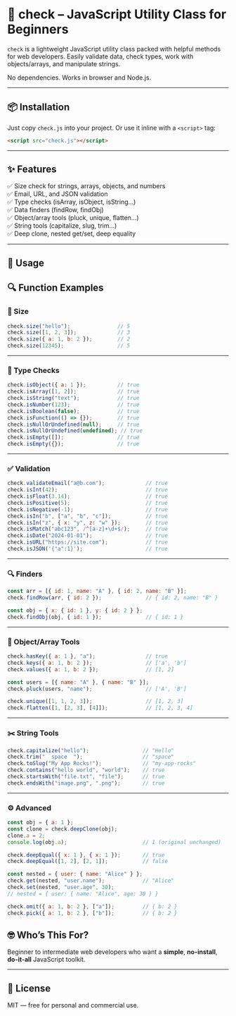 # 🧪 check – JavaScript Utility Class for Beginners

`check` is a lightweight JavaScript utility class packed with helpful methods for web developers. Easily validate data, check types, work with objects/arrays, and manipulate strings.

No dependencies. Works in browser and Node.js.

---

## 📦 Installation

Just copy `check.js` into your project. Or use it inline with a `<script>` tag:

```html
<script src="check.js"></script>
```

---

## ✨ Features

✅ Size check for strings, arrays, objects, and numbers  
✅ Email, URL, and JSON validation  
✅ Type checks (isArray, isObject, isString...)  
✅ Data finders (findRow, findObj)  
✅ Object/array tools (pluck, unique, flatten...)  
✅ String tools (capitalize, slug, trim...)  
✅ Deep clone, nested get/set, deep equality

---

## 📘 Usage

## 🔍 Function Examples

### 📏 Size
```js
check.size("hello");               // 5
check.size([1, 2, 3]);             // 3
check.size({ a: 1, b: 2 });        // 2
check.size(12345);                 // 5
```

---

### 🧠 Type Checks
```js
check.isObject({ a: 1 });          // true
check.isArray([1, 2]);             // true
check.isString("text");            // true
check.isNumber(123);               // true
check.isBoolean(false);            // true
check.isFunction(() => {});        // true
check.isNullOrUndefined(null);     // true
check.isNullOrUndefined(undefined); // true
check.isEmpty([]);                 // true
check.isEmpty({});                 // true
```

---

### ✅ Validation
```js
check.validateEmail("a@b.com");             // true
check.isInt(42);                            // true
check.isFloat(3.14);                        // true
check.isPositive(5);                        // true
check.isNegative(-1);                       // true
check.isIn("b", ["a", "b", "c"]);           // true
check.isIn("z", { x: "y", z: "w" });        // true
check.isMatch("abc123", /^[a-z]+\d+$/);     // true
check.isDate("2024-01-01");                 // true
check.isURL("https://site.com");            // true
check.isJSON('{"a":1}');                    // true
```

---

### 🔍 Finders
```js
const arr = [{ id: 1, name: "A" }, { id: 2, name: "B" }];
check.findRow(arr, { id: 2 });              // { id: 2, name: "B" }

const obj = { x: { id: 1 }, y: { id: 2 } };
check.findObj(obj, { id: 1 });              // { id: 1 }
```

---

### 🧰 Object/Array Tools
```js
check.hasKey({ a: 1 }, "a");                // true
check.keys({ a: 1, b: 2 });                 // ['a', 'b']
check.values({ a: 1, b: 2 });               // [1, 2]

const users = [{ name: "A" }, { name: "B" }];
check.pluck(users, "name");                 // ['A', 'B']

check.unique([1, 1, 2, 3]);                 // [1, 2, 3]
check.flatten([1, [2, 3], [4]]);            // [1, 2, 3, 4]
```

---

### ✂️ String Tools
```js
check.capitalize("hello");                 // "Hello"
check.trim("  space  ");                   // "space"
check.toSlug("My App Rocks!");             // "my-app-rocks"
check.contains("hello world", "world");    // true
check.startsWith("file.txt", "file");      // true
check.endsWith("image.png", ".png");       // true
```

---

### ⚙️ Advanced
```js
const obj = { a: 1 };
const clone = check.deepClone(obj);
clone.a = 2;
console.log(obj.a);                        // 1 (original unchanged)

check.deepEqual({ x: 1 }, { x: 1 });       // true
check.deepEqual([1, 2], [2, 1]);           // false

const nested = { user: { name: "Alice" } };
check.get(nested, "user.name");            // "Alice"
check.set(nested, "user.age", 30);
// nested = { user: { name: "Alice", age: 30 } }

check.omit({ a: 1, b: 2 }, ["a"]);         // { b: 2 }
check.pick({ a: 1, b: 2 }, ["b"]);         // { b: 2 }
```


## 🤓 Who’s This For?

Beginner to intermediate web developers who want a **simple**, **no-install**, **do-it-all** JavaScript toolkit.

---

## 📄 License

MIT — free for personal and commercial use.
